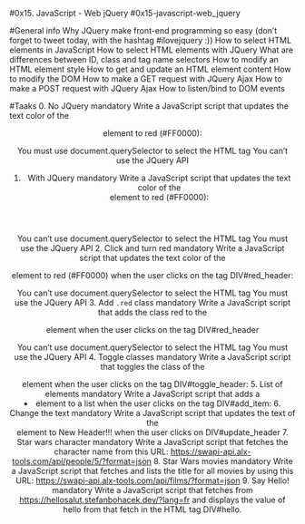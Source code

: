 #0x15. JavaScript - Web jQuery
#0x15-javascript-web_jquery

#General info
Why JQuery make front-end programming so easy (don’t forget to tweet today, with the hashtag #ilovejquery :))
How to select HTML elements in JavaScript
How to select HTML elements with JQuery
What are differences between ID, class and tag name selectors
How to modify an HTML element style
How to get and update an HTML element content
How to modify the DOM
How to make a GET request with JQuery Ajax
How to make a POST request with JQuery Ajax
How to listen/bind to DOM events

#Taaks
0. No JQuery
mandatory
Write a JavaScript script that updates the text color of the <header> element to red (#FF0000):

You must use document.querySelector to select the HTML tag
You can’t use the JQuery API
1. With JQuery
mandatory
Write a JavaScript script that updates the text color of the <header> element to red (#FF0000):

You can’t use document.querySelector to select the HTML tag
You must use the JQuery API
2. Click and turn red
mandatory
Write a JavaScript script that updates the text color of the <header> element to red (#FF0000) when the user clicks on the tag DIV#red_header:

You can’t use document.querySelector to select the HTML tag
You must use the JQuery API
3. Add `.red` class
mandatory
Write a JavaScript script that adds the class red to the <header> element when the user clicks on the tag DIV#red_header

You can’t use document.querySelector to select the HTML tag
You must use the JQuery API
4. Toggle classes
mandatory
Write a JavaScript script that toggles the class of the <header> element when the user clicks on the tag DIV#toggle_header:
5. List of elements
mandatory
Write a JavaScript script that adds a <li> element to a list when the user clicks on the tag DIV#add_item:
6. Change the text
mandatory
Write a JavaScript script that updates the text of the <header> element to New Header!!! when the user clicks on DIV#update_header
7. Star wars character
mandatory
Write a JavaScript script that fetches the character name from this URL: https://swapi-api.alx-tools.com/api/people/5/?format=json
8. Star Wars movies
mandatory
Write a JavaScript script that fetches and lists the title for all movies by using this URL: https://swapi-api.alx-tools.com/api/films/?format=json
9. Say Hello!
mandatory
Write a JavaScript script that fetches from https://hellosalut.stefanbohacek.dev/?lang=fr and displays the value of hello from that fetch in the HTML tag DIV#hello.
